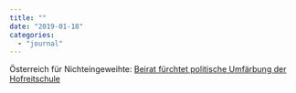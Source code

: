 ```yaml
---
title: ""
date: "2019-01-18"
categories: 
  - "journal"
---
```


Österreich für Nichteingeweihte: [Beirat fürchtet politische Umfärbung der Hofreitschule](https://derstandard.at/2000096559059/Beirat-fuerchtet-Umfaerbung-der-Hofreitschule)
